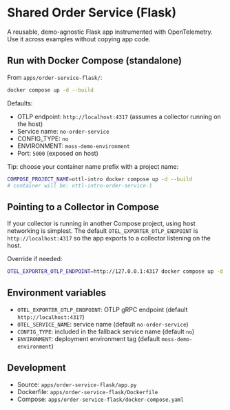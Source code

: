 # Shared Order Service (Flask)

A reusable, demo-agnostic Flask app instrumented with OpenTelemetry. Use it across examples without copying app code.

## Run with Docker Compose (standalone)

From `apps/order-service-flask/`:

```bash
docker compose up -d --build
```

Defaults:
- OTLP endpoint: `http://localhost:4317` (assumes a collector running on the host)
- Service name: `no-order-service`
- CONFIG_TYPE: `no`
- ENVIRONMENT: `moss-demo-environment`
- Port: `5000` (exposed on host)

Tip: choose your container name prefix with a project name:
```bash
COMPOSE_PROJECT_NAME=ottl-intro docker compose up -d --build
# container will be: ottl-intro-order-service-1
```

## Pointing to a Collector in Compose

If your collector is running in another Compose project, using host networking is simplest. The default `OTEL_EXPORTER_OTLP_ENDPOINT` is `http://localhost:4317` so the app exports to a collector listening on the host.

Override if needed:
```bash
OTEL_EXPORTER_OTLP_ENDPOINT=http://127.0.0.1:4317 docker compose up -d --build
```

## Environment variables
- `OTEL_EXPORTER_OTLP_ENDPOINT`: OTLP gRPC endpoint (default `http://localhost:4317`)
- `OTEL_SERVICE_NAME`: service name (default `no-order-service`)
- `CONFIG_TYPE`: included in the fallback service name (default `no`)
- `ENVIRONMENT`: deployment environment tag (default `moss-demo-environment`)

## Development
- Source: `apps/order-service-flask/app.py`
- Dockerfile: `apps/order-service-flask/Dockerfile`
- Compose: `apps/order-service-flask/docker-compose.yaml`
